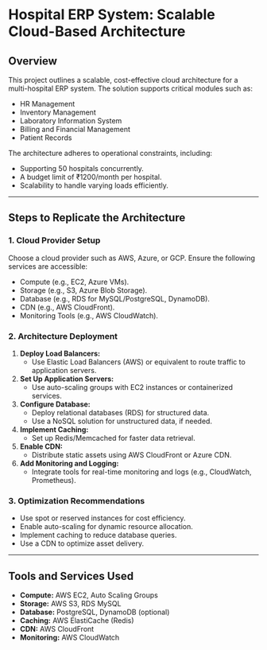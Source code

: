 # Hospital ERP System: Scalable Cloud-Based Architecture

## Overview
This project outlines a scalable, cost-effective cloud architecture for a multi-hospital ERP system. The solution supports critical modules such as:
- HR Management
- Inventory Management
- Laboratory Information System
- Billing and Financial Management
- Patient Records

The architecture adheres to operational constraints, including:
- Supporting 50 hospitals concurrently.
- A budget limit of ₹1200/month per hospital.
- Scalability to handle varying loads efficiently.

---

## Steps to Replicate the Architecture

### 1. Cloud Provider Setup
Choose a cloud provider such as AWS, Azure, or GCP. Ensure the following services are accessible:
- Compute (e.g., EC2, Azure VMs).
- Storage (e.g., S3, Azure Blob Storage).
- Database (e.g., RDS for MySQL/PostgreSQL, DynamoDB).
- CDN (e.g., AWS CloudFront).
- Monitoring Tools (e.g., AWS CloudWatch).

### 2. Architecture Deployment
1. **Deploy Load Balancers:**
   - Use Elastic Load Balancers (AWS) or equivalent to route traffic to application servers.
2. **Set Up Application Servers:**
   - Use auto-scaling groups with EC2 instances or containerized services.
3. **Configure Database:**
   - Deploy relational databases (RDS) for structured data.
   - Use a NoSQL solution for unstructured data, if needed.
4. **Implement Caching:**
   - Set up Redis/Memcached for faster data retrieval.
5. **Enable CDN:**
   - Distribute static assets using AWS CloudFront or Azure CDN.
6. **Add Monitoring and Logging:**
   - Integrate tools for real-time monitoring and logs (e.g., CloudWatch, Prometheus).

### 3. Optimization Recommendations
- Use spot or reserved instances for cost efficiency.
- Enable auto-scaling for dynamic resource allocation.
- Implement caching to reduce database queries.
- Use a CDN to optimize asset delivery.

---

## Tools and Services Used
- **Compute:** AWS EC2, Auto Scaling Groups
- **Storage:** AWS S3, RDS MySQL
- **Database:** PostgreSQL, DynamoDB (optional)
- **Caching:** AWS ElastiCache (Redis)
- **CDN:** AWS CloudFront
- **Monitoring:** AWS CloudWatch

